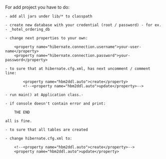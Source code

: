 For add project you have to do:

    - add all jars under lib/* to classpath

    - create new database with your credential (root / password) - for ex. - _hotel_ordering_db

    - change next properties to your own:

        <property name="hibernate.connection.username">your-user-name</property>
        <property name="hibernate.connection.password">your-password</property>

    - to sure that at hibernate.cfg.xml, has next uncomment / comment line:

            <property name="hbm2ddl.auto">create</property>
            <!--<property name="hbm2ddl.auto">update</property>-->

    - run main() at Application class.-

    - if console doesn't contain error and print:

        THE END

    all is fine.

    - to sure that all tables are created

    - change hibernate.cfg.xml to:

        <!--<property name="hbm2ddl.auto">create</property>-->
        <property name="hbm2ddl.auto">update</property>

